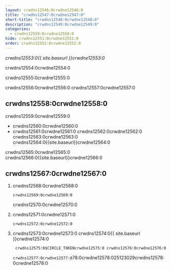 ```yaml
---
layout: crwdns12546:0crwdne12546:0
title: "crwdns12547:0crwdne12547:0"
short-title: "crwdns12548:0crwdne12548:0"
description: "crwdns12549:0crwdne12549:0"
categories:
  - crwdns12550:0crwdne12550:0
hide: crwdns12551:0crwdne12551:0
order: crwdns12552:0crwdne12552:0
---
```

*crwdns12553:0{{ site.baseurl }}crwdne12553:0*

crwdns12554:0crwdne12554:0

crwdns12555:0crwdne12555:0

crwdns12556:0crwdne12556:0 crwdns12557:0crwdne12557:0

## crwdns12558:0crwdne12558:0

crwdns12559:0crwdne12559:0

* crwdns12560:0crwdne12560:0
* crwdns12561:0crwdne12561:0 crwdns12562:0crwdne12562:0 crwdns12563:0crwdne12563:0 crwdns12564:0{{site.baseurl}}crwdne12564:0

crwdns12565:0crwdne12565:0 crwdns12566:0{{site.baseurl}}crwdne12566:0

## crwdns12567:0crwdne12567:0

1. crwdns12568:0crwdne12568:0
    
    `crwdns12569:0crwdne12569:0`
    
    crwdns12570:0crwdne12570:0

2. crwdns12571:0crwdne12571:0
    
    `crwdns12572:0crwdne12572:0`

3. crwdns12573:0crwdne12573:0 crwdns12574:0{{ site.baseurl }}crwdne12574:0
    
        crwdns12575:0$CIRCLE_TOKENcrwdne12575:0 crwdns12576:0crwdne12576:0 
    
    `crwdns12577:0crwdne12577:0`78:0crwdne12578:025123029crwdns12578:0crwdne12578:0